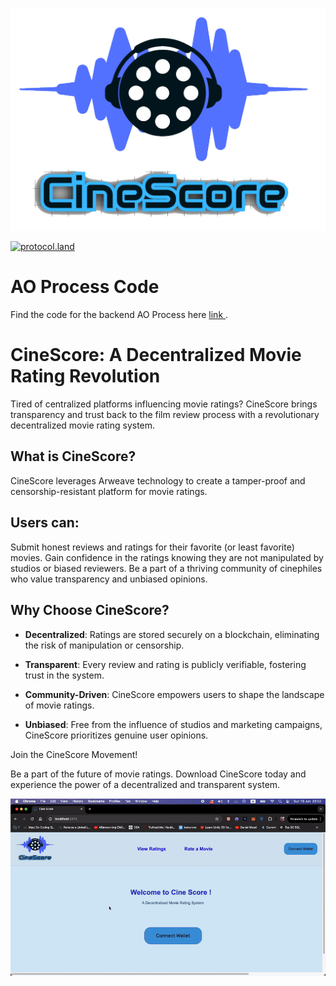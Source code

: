 
![Cine Score](https://raw.githubusercontent.com/rohitkeshav27/CineScore/main/src/assets/logo.png)

[![protocol.land](https://arweave.net/eZp8gOeR8Yl_cyH9jJToaCrt2He1PHr0pR4o-mHbEcY)](https://protocol.land/#/repository/70579f9a-bf39-4831-8aed-e980d3279efa)

# AO Process Code
Find the code for the backend AO Process here [link ](https://ide.betteridea.dev/import?id=A1zJqaE8RkOswtmuhOawvXHE2p04ovGwjtyDyTPus2A).

# CineScore: A Decentralized Movie Rating Revolution
Tired of centralized platforms influencing movie ratings? 
CineScore brings transparency and trust back to the film review process with a revolutionary decentralized movie rating system.

## What is CineScore?

CineScore leverages Arweave technology to create a tamper-proof and censorship-resistant platform for movie ratings. 

## Users can:

Submit honest reviews and ratings for their favorite (or least favorite) movies.
Gain confidence in the ratings knowing they are not manipulated by studios or biased reviewers.
Be a part of a thriving community of cinephiles who value transparency and unbiased opinions.


## Why Choose CineScore?
- **Decentralized**: Ratings are stored securely on a blockchain, eliminating the risk of manipulation or censorship.
  
- **Transparent**: Every review and rating is publicly verifiable, fostering trust in the system.
  
- **Community-Driven**: CineScore empowers users to shape the landscape of movie ratings.
  
- **Unbiased**: Free from the influence of studios and marketing campaigns, CineScore prioritizes genuine user opinions.
  
Join the CineScore Movement!

Be a part of the future of movie ratings. Download CineScore today and experience the power of a decentralized and transparent system.




![Cine Score](https://raw.githubusercontent.com/rohitkeshav27/CineScore/main/CineScore.gif)

